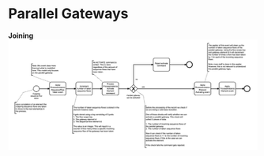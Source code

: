 # Parallel Gateways

**Joining**
![Joining parallel gateway](assets/joining_parallel_gateway_doc.png)
